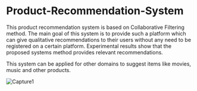 # Product-Recommendation-System

This product recommendation system is based on Collaborative Filtering method. The main goal of this system is to provide such a platform which can give qualitative recommendations to their users without any need to be registered on a certain platform. 
Experimental results show that the proposed systems method provides relevant recommendations.

This system can be applied for other domains to suggest items like movies, music and other products.

![Capture1](https://user-images.githubusercontent.com/89573580/168414791-62c46e4f-63a6-4dc4-a048-886b9c0c1278.PNG)
